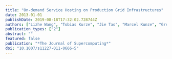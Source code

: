 ```yaml
---
title: "On-demand Service Hosting on Production Grid Infrastructures"
date: 2013-01-01
publishDate: 2019-08-18T17:32:02.728744Z
authors: ["Lizhe Wang", "Tobias Kurze", "Jie Tao", "Marcel Kunze", "Gregor von Laszewski"]
publication_types: ["2"]
abstract: ""
featured: false
publication: "*The Journal of Supercomputing*"
doi: "10.1007/s11227-011-0666-5"
---
```


